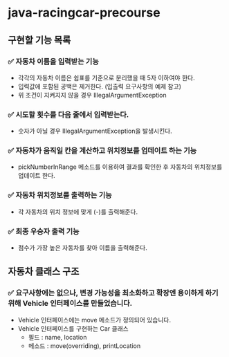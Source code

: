 # java-racingcar-precourse

## 구현할 기능 목록
### ✅️ 자동차 이름을 입력받는 기능 
  - 각각의 자동차 이름은 쉼표를 기준으로 분리했을 때 5자 이하여야 한다.
  - 입력값에 포함된 공백은 제거한다. (입출력 요구사항의 예제 참고)
  - 위 조건이 지켜지지 않을 경우 IllegalArgumentException 

### ✅ 시도할 횟수를 다음 줄에서 입력받는다.
  - 숫자가 아닐 경우 IllegalArgumentException을 발생시킨다.

### ✅ 자동차가 움직일 칸을 계산하고 위치정보를 업데이트 하는 기능 
- pickNumberInRange 메소드를 이용하여 결과를 확인한 후 자동차의 위치정보를 업데이트 한다. 

### ✅ 자동차 위치정보를 출력하는 기능
- 각 자동차의 위치 정보에 맞게 (-)를 출력해준다. 

### ✅ 최종 우승자 출력 기능
- 점수가 가장 높은 자동차를 찾아 이름을 출력해준다. 

## 자동차 클래스 구조
### ✅ 요구사항에는 없으나, 변경 가능성을 최소화하고 확장엔 용이하게 하기 위해 Vehicle 인터페이스를 만들었습니다.
- Vehicle 인터페이스에는 move 메소드가 정의되어 있습니다. 
- Vehicle 인터페이스를 구현하는 Car 클래스
  - 필드 : name, location
  - 메소드 : move(overriding), printLocation
